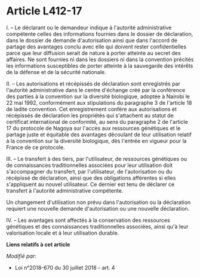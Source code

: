 # Article L412-17

I. – Le déclarant ou le demandeur indique à l'autorité administrative compétente celles des informations fournies dans le
dossier de déclaration, dans le dossier de demande d'autorisation ainsi que dans l'accord de partage des avantages conclu
avec elle qui doivent rester confidentielles parce que leur diffusion serait de nature à porter atteinte au secret des
affaires. Ne sont fournies ni dans les dossiers ni dans la convention précités les informations susceptibles de porter
atteinte à la sauvegarde des intérêts de la défense et de la sécurité nationale.

II. – Les autorisations et récépissés de déclaration sont enregistrés par l'autorité administrative dans le centre d'échange
créé par la conférence des parties à la convention sur la diversité biologique, adoptée à Nairobi le 22 mai 1992,
conformément aux stipulations du paragraphe 3 de l'article 18 de ladite convention. Cet enregistrement confère aux
autorisations et récépissés de déclaration les propriétés qui s'attachent au statut de certificat international de
conformité, au sens du paragraphe 2 de l'article 17 du protocole de Nagoya sur l'accès aux ressources génétiques et le
partage juste et équitable des avantages découlant de leur utilisation relatif à la convention sur la diversité biologique,
dès l'entrée en vigueur pour la France de ce protocole.

III. – Le transfert à des tiers, par l'utilisateur, de ressources génétiques ou de connaissances traditionnelles associées
pour leur utilisation doit s'accompagner du transfert, par l'utilisateur, de l'autorisation ou du récépissé de déclaration,
ainsi que des obligations afférentes si elles s'appliquent au nouvel utilisateur. Ce dernier est tenu de déclarer ce
transfert à l'autorité administrative compétente.

Un changement d'utilisation non prévu dans l'autorisation ou la déclaration requiert une nouvelle demande d'autorisation ou
une nouvelle déclaration.

IV. – Les avantages sont affectés à la conservation des ressources génétiques et des connaissances traditionnelles associées,
ainsi qu'à leur valorisation locale et à leur utilisation durable.

**Liens relatifs à cet article**

_Modifié par_:

  - Loi n°2018-670 du 30 juillet 2018 - art. 4
